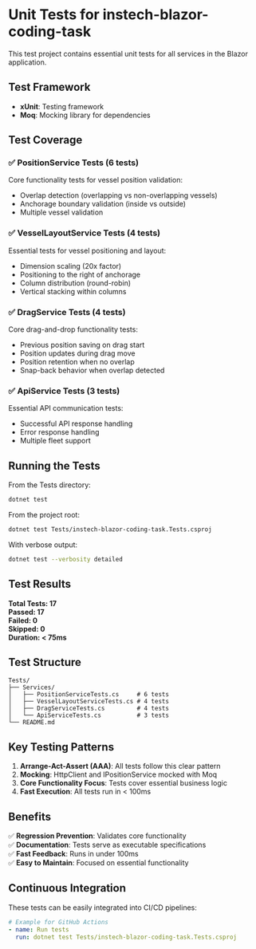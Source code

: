 # Unit Tests for instech-blazor-coding-task

This test project contains essential unit tests for all services in the Blazor application.

## Test Framework

- **xUnit**: Testing framework
- **Moq**: Mocking library for dependencies

## Test Coverage

### ✅ PositionService Tests (6 tests)
Core functionality tests for vessel position validation:
- Overlap detection (overlapping vs non-overlapping vessels)
- Anchorage boundary validation (inside vs outside)
- Multiple vessel validation

### ✅ VesselLayoutService Tests (4 tests)
Essential tests for vessel positioning and layout:
- Dimension scaling (20x factor)
- Positioning to the right of anchorage
- Column distribution (round-robin)
- Vertical stacking within columns

### ✅ DragService Tests (4 tests)
Core drag-and-drop functionality tests:
- Previous position saving on drag start
- Position updates during drag move
- Position retention when no overlap
- Snap-back behavior when overlap detected

### ✅ ApiService Tests (3 tests)
Essential API communication tests:
- Successful API response handling
- Error response handling
- Multiple fleet support

## Running the Tests

From the Tests directory:
```bash
dotnet test
```

From the project root:
```bash
dotnet test Tests/instech-blazor-coding-task.Tests.csproj
```

With verbose output:
```bash
dotnet test --verbosity detailed
```

## Test Results

**Total Tests: 17**  
**Passed: 17**  
**Failed: 0**  
**Skipped: 0**  
**Duration: < 75ms**

## Test Structure

```
Tests/
├── Services/
│   ├── PositionServiceTests.cs     # 6 tests
│   ├── VesselLayoutServiceTests.cs # 4 tests
│   ├── DragServiceTests.cs         # 4 tests
│   └── ApiServiceTests.cs          # 3 tests
└── README.md
```

## Key Testing Patterns

1. **Arrange-Act-Assert (AAA)**: All tests follow this clear pattern
2. **Mocking**: HttpClient and IPositionService mocked with Moq
3. **Core Functionality Focus**: Tests cover essential business logic
4. **Fast Execution**: All tests run in < 100ms

## Benefits

✅ **Regression Prevention**: Validates core functionality  
✅ **Documentation**: Tests serve as executable specifications  
✅ **Fast Feedback**: Runs in under 100ms  
✅ **Easy to Maintain**: Focused on essential functionality  

## Continuous Integration

These tests can be easily integrated into CI/CD pipelines:
```yaml
# Example for GitHub Actions
- name: Run tests
  run: dotnet test Tests/instech-blazor-coding-task.Tests.csproj
```

